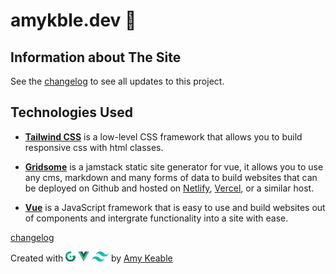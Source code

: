 # amykble.dev 🚀

<!-- <p align="center">
  <img width="500" src="src/assets/images/amykble/" alt="Project Logo">
</p> -->

## Information about The Site

See the [changelog](CHANGELOG.md) to see all updates to this project.

## Technologies Used

- **[Tailwind CSS](https://tailwindcss.com)**
  is a low-level CSS framework that allows you to build responsive css with html classes.

- **[Gridsome](https://gridsome.org)**
  is a jamstack static site generator for vue, it allows you to use any cms, markdown and many forms of data to build websites that can be deployed on Github and hosted on [Netlify](https://www.netlify.com), [Vercel](https://vercel.com), or a similar host.

- **[Vue](https://vuejs.org)**
  is a JavaScript framework that is easy to use and build websites out of components and intergrate functionality into a site with ease.

[changelog](CHANGELOG.md)

<p>Created with 
<a href="https://gridsome.org" target="_blank" rel="noopener"><img height="16" src="src/assets/images/amykble/gridsome.svg" alt="gridsome"></a>
<a href="https://vuejs.org" target="_blank" rel="noopener"><img height="16" src="src/assets/images/amykble/vue.svg.png" alt="vue"></a>
<a href="https://tailwindcss.com" target="_blank" rel="noopener"><img height="16" src="src/assets/images/amykble/tailwind.png" alt="tailwind"></a>
 by <a href="https://www.amykble.dev" target="_blank" rel="noopener">Amy Keable</a></p>
